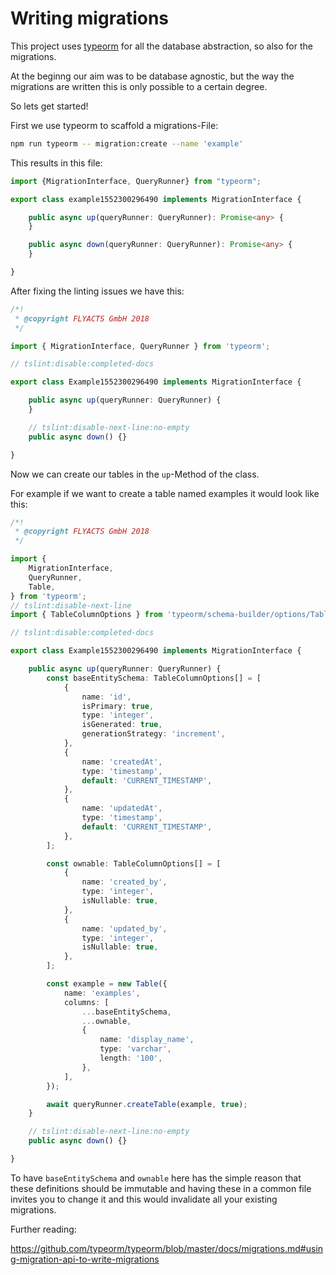 # Writing migrations

This project uses [typeorm](https://typeorm.io/#/) for all the database
abstraction, so also for the migrations.

At the beginng our aim was to be database agnostic, but the way the migrations
are written this is only possible to a certain degree.

So lets get started!

First we use typeorm to scaffold a migrations-File:

```bash
npm run typeorm -- migration:create --name 'example'
```

This results in this file:

```typescript
import {MigrationInterface, QueryRunner} from "typeorm";

export class example1552300296490 implements MigrationInterface {

    public async up(queryRunner: QueryRunner): Promise<any> {
    }

    public async down(queryRunner: QueryRunner): Promise<any> {
    }

}
```

After fixing the linting issues we have this:

```typescript
/*!
 * @copyright FLYACTS GmbH 2018
 */

import { MigrationInterface, QueryRunner } from 'typeorm';

// tslint:disable:completed-docs

export class Example1552300296490 implements MigrationInterface {

    public async up(queryRunner: QueryRunner) {
    }

    // tslint:disable-next-line:no-empty
    public async down() {}

}
```

Now we can create our tables in the `up`-Method of the class.

For example if we want to create a table named examples it would look like this:

```typescript
/*!
 * @copyright FLYACTS GmbH 2018
 */

import {
    MigrationInterface,
    QueryRunner,
    Table,
} from 'typeorm';
// tslint:disable-next-line
import { TableColumnOptions } from 'typeorm/schema-builder/options/TableColumnOptions';

// tslint:disable:completed-docs

export class Example1552300296490 implements MigrationInterface {

    public async up(queryRunner: QueryRunner) {
        const baseEntitySchema: TableColumnOptions[] = [
            {
                name: 'id',
                isPrimary: true,
                type: 'integer',
                isGenerated: true,
                generationStrategy: 'increment',
            },
            {
                name: 'createdAt',
                type: 'timestamp',
                default: 'CURRENT_TIMESTAMP',
            },
            {
                name: 'updatedAt',
                type: 'timestamp',
                default: 'CURRENT_TIMESTAMP',
            },
        ];

        const ownable: TableColumnOptions[] = [
            {
                name: 'created_by',
                type: 'integer',
                isNullable: true,
            },
            {
                name: 'updated_by',
                type: 'integer',
                isNullable: true,
            },
        ];

        const example = new Table({
            name: 'examples',
            columns: [
                ...baseEntitySchema,
                ...ownable,
                {
                    name: 'display_name',
                    type: 'varchar',
                    length: '100',
                },
            ],
        });

        await queryRunner.createTable(example, true);
    }

    // tslint:disable-next-line:no-empty
    public async down() {}

}

```

To have `baseEntitySchema` and `ownable` here has the simple reason that these
definitions should be immutable and having these in a common file invites you to
change it and this would invalidate all your existing migrations.

Further reading: 

https://github.com/typeorm/typeorm/blob/master/docs/migrations.md#using-migration-api-to-write-migrations
